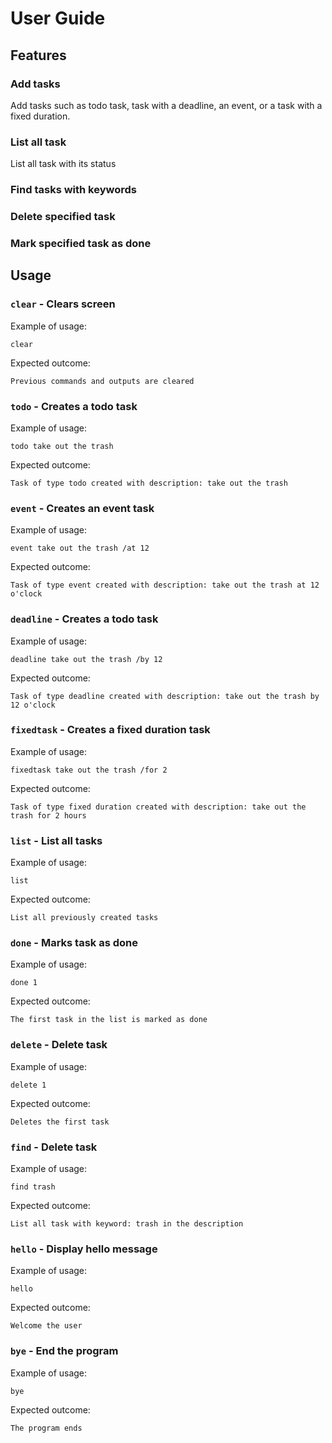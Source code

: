# User Guide

## Features 

### Add tasks 
Add tasks such as todo task, task with a deadline, an event, or a task with a fixed duration.

### List all task
List all task with its status

### Find tasks with keywords

### Delete specified task

### Mark specified task as done

## Usage

### `clear` - Clears screen

Example of usage: 

`clear`

Expected outcome:

`Previous commands and outputs are cleared`

### `todo` - Creates a todo task

Example of usage: 

`todo take out the trash`

Expected outcome:

`Task of type todo created with description: take out the trash`

### `event` - Creates an event task

Example of usage: 

`event take out the trash /at 12`

Expected outcome:

`Task of type event created with description: take out the trash at 12 o'clock`

### `deadline` - Creates a todo task

Example of usage: 

`deadline take out the trash /by 12`

Expected outcome:

`Task of type deadline created with description: take out the trash by 12 o'clock`

### `fixedtask` - Creates a fixed duration task

Example of usage: 

`fixedtask take out the trash /for 2`

Expected outcome:

`Task of type fixed duration created with description: take out the trash for 2 hours`

### `list` - List all tasks

Example of usage: 

`list`

Expected outcome:

`List all previously created tasks`

### `done` - Marks task as done

Example of usage:

`done 1`

Expected outcome:

`The first task in the list is marked as done`

### `delete` - Delete task

Example of usage: 

`delete 1`

Expected outcome:

`Deletes the first task`

### `find` - Delete task

Example of usage: 

`find trash`

Expected outcome:

`List all task with keyword: trash in the description`

### `hello` - Display hello message

Example of usage: 

`hello`

Expected outcome:

`Welcome the user`

### `bye` - End the program

Example of usage: 

`bye`

Expected outcome:

`The program ends`